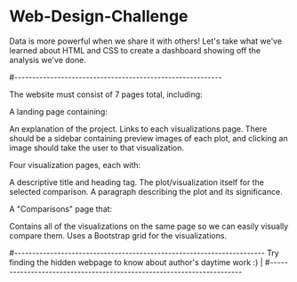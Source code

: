 # Web-Design-Challenge

Data is more powerful when we share it with others! Let's take what we've learned about HTML and CSS to create a dashboard showing off the analysis we've done.

#----------------------------------------------------------

The website must consist of 7 pages total, including:

A landing page containing:

An explanation of the project.
Links to each visualizations page. There should be a sidebar containing preview images of each plot, and clicking an image should take the user to that visualization.

Four visualization pages, each with:

A descriptive title and heading tag.
The plot/visualization itself for the selected comparison.
A paragraph describing the plot and its significance.

A "Comparisons" page that:

Contains all of the visualizations on the same page so we can easily visually compare them.
Uses a Bootstrap grid for the visualizations.

#----------------------------------------------------------------------
Try finding the hidden webpage to know about author's daytime work :) |
#----------------------------------------------------------------------


